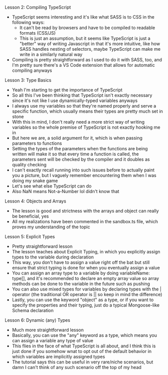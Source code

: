 Lesson 2: Compiling TypeScript
* TypeScript seems interesting and it's like what SASS is to CSS in the following ways:
  * It can't be read by browsers and have to be compiled to readable formats (CSS/JS)
  * This is just an assumption, but it seems like TypeScript is just a "better" way of writing Javascript in that it's more intuitive, like how SASS handles nesting of selectors, maybe TypeScript can make me write in a similarly natural way
* Compiling is pretty straightforward as I used to do it with SASS, too, and I'm pretty sure there's a VS Code extension that allows for automatic compiling anyways

Lesson 3: Type Basics
* Yeah I'm starting to get the importance of TypeScript
* So all this I've been thinking that TypeScript isn't exactly necessary since it's not like I use dynamically-typed variables anyways
* I always use my variables so that they're named properly and serve a specific function, which usually means their types are pretty much set in stone
* With this in mind, I don't really need a more strict way of writing variables so the whole premise of TypeScript is not exactly hooking me in
* But here we are, a solid argument for it, which is when passing parameters to functions
* Setting the types of the parameters when the functions are being written will make it so that every time a function is called, the parameters sent will be checked by the compiler and it doubles as quality checking
* I can't exactly recall running into such issues before to actually paint you a picture, but I vaguely remember encountering them when I was doing my snake game
* Let's see what else TypeScript can do
* Also NaN means Not-a-Number lol didn't know that

Lesson 4: Objects and Arrays
* The lesson is good and strictness with the arrays and object can really be beneficial, yes
* All my realizations have been commented in the sandbox.ts file, which proves my understanding of the topic

Lesson 5: Explicit Types
* Pretty straightforward lesson
* The lesson teaches about Explicit Typing, in which you explicitly assign types to the variable during declaration
* This way, you don't have to assign a value right off the bat but still ensure that strict typing is done for when you eventually assign a value
* You can assign an array type to a variable by doing variableName: type[], and it's recommended to declare an empty array value so array methods can be done to the variable in the future such as pushing
* You can also use mixed types for variables by declaring types with the | operator (the traditional OR operator is || so keep in mind the difference)
* Lastly, you can use the keyword "object" as a type, or if you want to specify the properties and their typing, just do a typical Mongoose-like Schema declaration

Lesson 6: Dynamic (any) Types
* Much more straightforward lesson
* Basically, you can use the "any" keyword as a type, which means you can assign a variable any type of value
* This flies in the face of what TypeScript is all about, and I think this is just done if you somehow wnat to opt out of the default behavior in which variables are implicitly assigned types
* The tutorial says this can be useful in very rare/niche scenarios, but damn I can't think of any such scenario off the top of my head